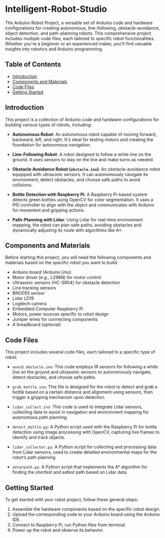 # Intelligent-Robot-Studio

The Arduino Robot Project, a versatile set of Arduino code and hardware configurations for creating autonomous, line-following, obstacle-avoidance, object detection, and path-planning robots. This comprehensive project includes multiple code files, each tailored to specific robot functionalities. Whether you're a beginner or an experienced maker, you'll find valuable insights into robotics and Arduino programming.

## Table of Contents

- [Introduction](#introduction)
- [Components and Materials](#components-and-materials)
- [Code Files](#code-files)
- [Getting Started](#getting-started)

## Introduction

This project is a collection of Arduino code and hardware configurations for building various types of robots, including:

- **Autonomous Robot**: An autonomous robot capable of moving forward, backward, left, and right. It's ideal for testing motors and creating the foundation for autonomous navigation.
  
- **Line-Following Robot**: A robot designed to follow a white line on the ground. It uses sensors to stay on the line and make turns as needed.
  
- **Obstacle Avoidance Robot (`obstacle.ino`)**: An obstacle-avoidance robot equipped with ultrasonic sensors. It can autonomously navigate its environment, detect obstacles, and choose safe paths to avoid collisions.
  
- **Bottle Detection with Raspberry Pi**: A Raspberry Pi-based system detects green bottles using OpenCV for color segmentation. It uses a PID controller to align with the object and communicates with Arduino for movement and gripping actions.

- **Path-Planning with Lidar**: Using Lidar for real-time environment mapping, the robot can plan safe paths, avoiding obstacles and dynamically adjusting its route with algorithms like A*.

## Components and Materials

Before starting this project, you will need the following components and materials based on the specific robot you want to build:

- Arduino board (Arduino Uno)
- Motor driver (e.g., L298N) for motor control
- Ultrasonic sensors (HC-SR04) for obstacle detection
- Line tracking sensors 
- BNO055 sensor
- Lidar LD19
- Logitech camera
- Embedded Computer Raspberry Pi 
- Motors, power sources specific to robot design
- Jumper wires for connecting components
- A breadboard (optional)

## Code Files

This project includes several code files, each tailored to a specific type of robot:

- `avoid_obstacle.ino`: This code employs IR sensors for following a white line on the ground and ultrasonic sensors to autonomously navigate, detect obstacles, and choose safe paths.

- `grab_bottle.ino`: This file is designed for the robot to detect and grab a bottle based on a certain distance and alignment using sensors, then trigger a gripping mechanism upon detection.

- `lidar_collect.ino`: This code is used to integrate Lidar sensors, collecting data to assist in navigation and environment mapping for autonomous path planning.

- `detect_bottle.py`: A Python script used with the Raspberry Pi for bottle detection using image processing with OpenCV, capturing live frames to identify and track objects.

- `lidar_collector.py`: A Python script for collecting and processing data from Lidar sensors, used to create detailed environmental maps for the robot’s path planning.

- `astarpath.py`: A Python script that implements the A* algorithm for finding the shortest and safest path based on Lidar data.

## Getting Started

To get started with your robot project, follow these general steps:

1. Assemble the hardware components based on the specific robot design.
2. Upload the corresponding code to your Arduino board using the Arduino IDE.
3. Connect to Raspberry Pi, run Python files from terminal.
4. Power up the robot and observe its behavior.
